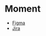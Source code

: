# Moment
- <a href="https://www.figma.com/design/LpmsEUrTYaj5DVyG94YdWf/MomentTervek?node-id=0-1&p=f&t=jMuA7V0Z4JJ7PGgZ-0">Figma</a>
- <a href="https://projectmoment.atlassian.net/jira/software/projects/MOME/boards/2">Jira</a>